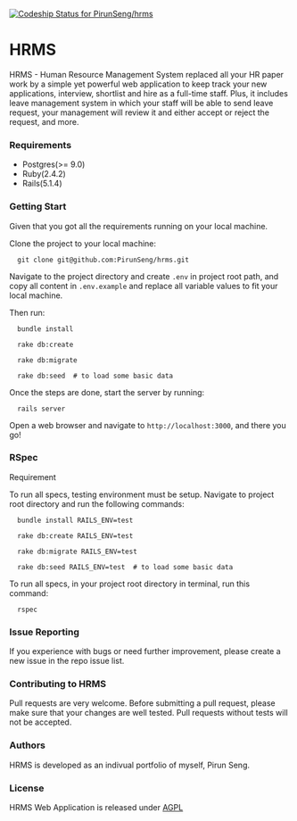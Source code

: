 [ ![Codeship Status for PirunSeng/hrms](https://app.codeship.com/projects/8b9305c0-c638-0135-d1ad-5a018f317e7c/status?branch=master)](https://app.codeship.com/projects/261138)

# HRMS

HRMS - Human Resource Management System replaced all your HR paper work by a simple yet powerful web application to keep track your new applications, interview, shortlist and hire as a full-time staff. Plus, it includes leave management system in which your staff will be able to send leave request, your management will review it and either accept or reject the request, and more.

### Requirements

* Postgres(>= 9.0)
* Ruby(2.4.2)
* Rails(5.1.4)

### Getting Start

Given that you got all the requirements running on your local machine.


Clone the project to your local machine:

```
  git clone git@github.com:PirunSeng/hrms.git
```

Navigate to the project directory and create `.env` in project root path, and copy all content in `.env.example` and replace all variable values to fit your local machine.

Then run:

```
  bundle install

  rake db:create

  rake db:migrate

  rake db:seed  # to load some basic data
```

Once the steps are done, start the server by running:

```
  rails server
```

Open a web browser and navigate to `http://localhost:3000`, and there you go!

### RSpec

Requirement

To run all specs, testing environment must be setup.
Navigate to project root directory and run the following commands:

```
  bundle install RAILS_ENV=test

  rake db:create RAILS_ENV=test

  rake db:migrate RAILS_ENV=test

  rake db:seed RAILS_ENV=test  # to load some basic data
```

To run all specs, in your project root directory in terminal, run this command:

```
  rspec
```

### Issue Reporting

If you experience with bugs or need further improvement, please create a new issue in the repo issue list.

### Contributing to HRMS

Pull requests are very welcome. Before submitting a pull request, please make sure that your changes are well tested. Pull requests without tests will not be accepted.

### Authors

HRMS is developed as an indivual portfolio of myself, Pirun Seng.

### License

HRMS Web Application is released under [AGPL](http://www.gnu.org/licenses/agpl-3.0-standalone.html)
